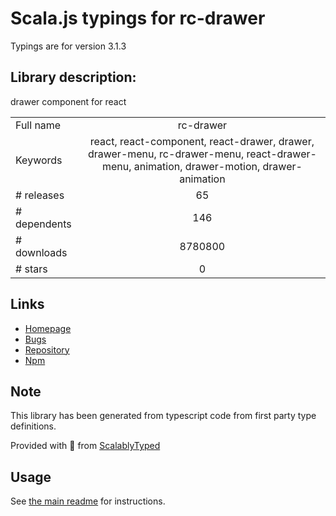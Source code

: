 
# Scala.js typings for rc-drawer

Typings are for version 3.1.3

## Library description:
drawer component for react

|                    |                 |
| ------------------ | :-------------: |
| Full name          | rc-drawer |
| Keywords           | react, react-component, react-drawer, drawer, drawer-menu, rc-drawer-menu, react-drawer-menu, animation, drawer-motion, drawer-animation |
| # releases         | 65 |
| # dependents       | 146 |
| # downloads        | 8780800 |
| # stars            | 0 |

## Links
- [Homepage](https://github.com/ant-motion/drawer)
- [Bugs](https://github.com/ant-motion/drawer/issues)
- [Repository](https://github.com/ant-motion/drawer)
- [Npm](https://www.npmjs.com/package/rc-drawer)
    


## Note
This library has been generated from typescript code from first party type definitions.

Provided with :purple_heart: from [ScalablyTyped](https://github.com/oyvindberg/ScalablyTyped)

## Usage
See [the main readme](../../readme.md) for instructions.


